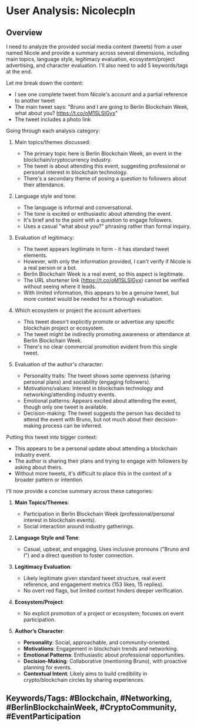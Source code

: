 # User Analysis: Nicolecpln

## Overview

<think>
I need to analyze the provided social media content (tweets) from a user named Nicole and provide a summary across several dimensions, including main topics, language style, legitimacy evaluation, ecosystem/project advertising, and character evaluation. I'll also need to add 5 keywords/tags at the end.

Let me break down the content:
- I see one complete tweet from Nicole's account and a partial reference to another tweet
- The main tweet says: "Bruno and I are going to Berlin Blockchain Week, what about you? https://t.co/oM1SLSIGyx"
- The tweet includes a photo link

Going through each analysis category:

1. Main topics/themes discussed:
   - The primary topic here is Berlin Blockchain Week, an event in the blockchain/cryptocurrency industry.
   - The tweet is about attending this event, suggesting professional or personal interest in blockchain technology.
   - There's a secondary theme of posing a question to followers about their attendance.

2. Language style and tone:
   - The language is informal and conversational.
   - The tone is excited or enthusiastic about attending the event.
   - It's brief and to the point with a question to engage followers.
   - Uses a casual "what about you?" phrasing rather than formal inquiry.

3. Evaluation of legitimacy:
   - The tweet appears legitimate in form - it has standard tweet elements.
   - However, with only the information provided, I can't verify if Nicole is a real person or a bot.
   - Berlin Blockchain Week is a real event, so this aspect is legitimate.
   - The URL shortener link (https://t.co/oM1SLSIGyx) cannot be verified without seeing where it leads.
   - With limited information, this appears to be a genuine tweet, but more context would be needed for a thorough evaluation.

4. Which ecosystem or project the account advertises:
   - This tweet doesn't explicitly promote or advertise any specific blockchain project or ecosystem.
   - The tweet might be indirectly promoting awareness or attendance at Berlin Blockchain Week.
   - There's no clear commercial promotion evident from this single tweet.

5. Evaluation of the author's character:
   - Personality traits: The tweet shows some openness (sharing personal plans) and sociability (engaging followers).
   - Motivations/values: Interest in blockchain technology and networking/attending industry events.
   - Emotional patterns: Appears excited about attending the event, though only one tweet is available.
   - Decision-making: The tweet suggests the person has decided to attend the event with Bruno, but not much about their decision-making process can be inferred.

Putting this tweet into bigger context:
- This appears to be a personal update about attending a blockchain industry event.
- The author is sharing their plans and trying to engage with followers by asking about theirs.
- Without more tweets, it's difficult to place this in the context of a broader pattern or intention.

I'll now provide a concise summary across these categories:
</think>

1. **Main Topics/Themes**:  
   - Participation in Berlin Blockchain Week (professional/personal interest in blockchain events).  
   - Social interaction around industry gatherings.  

2. **Language Style and Tone**:  
   - Casual, upbeat, and engaging. Uses inclusive pronouns ("Bruno and I") and a direct question to foster connection.  

3. **Legitimacy Evaluation**:  
   - Likely legitimate given standard tweet structure, real event reference, and engagement metrics (153 likes, 15 replies).  
   - No overt red flags, but limited context hinders deeper verification.  

4. **Ecosystem/Project**:  
   - No explicit promotion of a project or ecosystem; focuses on event participation.  

5. **Author’s Character**:  
   - **Personality**: Social, approachable, and community-oriented.  
   - **Motivations**: Engagement in blockchain trends and networking.  
   - **Emotional Patterns**: Enthusiastic about professional opportunities.  
   - **Decision-Making**: Collaborative (mentioning Bruno), with proactive planning for events.  
   - **Contextual Intent**: Likely aims to build credibility in crypto/blockchain circles by sharing experiences.  

**Keywords/Tags**: #Blockchain, #Networking, #BerlinBlockchainWeek, #CryptoCommunity, #EventParticipation
---
